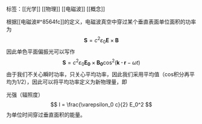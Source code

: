 标签：[[光学]] [[物理]] [[电磁波]] [[概念]]

根据[[电磁波#^8564fc]]的定义，电磁波真空中穿过某个垂直表面单位面积的功率为
$$
\mathbf{S} = c^2 \varepsilon_0 \mathbf{E} \times \mathbf{B}
$$
因此单色平面偏振光可以写作
$$
\mathbf{S} = c^2 \varepsilon_0 \mathbf{E_0} \times \mathbf{B_0} \cos^2(\mathbf{k \cdot r} - \omega t)
$$
由于我们不关心瞬时功率，只关心平均功率，因此我们采用平均值（cos积分再平均为1/2），因此可以将平均功率定义为新物理量，即

光强（辐照度）
$$
I = \frac{\varepsilon_0 c}{2} E_0^2
$$
为单位时间穿过垂直面积的能量。
